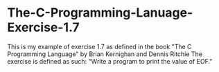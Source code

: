# The-C-Programming-Lanuage-Exercise-1.7
This is my example of exercise 1.7 as defined in the book "The C Programming Language" by Brian Kernighan and Dennis Ritchie The exercise is defined as such: "Write a program to print the value of EOF."
